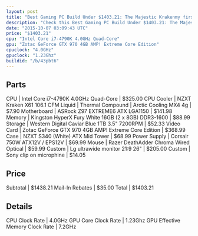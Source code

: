 ```yaml
---
layout: post
title: "Best Gaming PC Build Under $1403.21: The Majestic Krakenmy first buuild $1400 pc +  monitor and mouse"
description: "Check this Best Gaming PC Build Under $1403.21: The Majestic Krakenmy first buuild $1400 pc +  monitor and mouse. CPU: Intel Core i7-4790K 4.0GHz Quad-Core, CPU Cooler: NZ"
date: "2015-10-07 03:09:43 UTC"
price: "$1403.21"
cpu: "Intel Core i7-4790K 4.0GHz Quad-Core"
gpu: "Zotac GeForce GTX 970 4GB AMP! Extreme Core Edition"
cpuclock: "4.0GHz"
gpuclock: "1.23Ghz"
buildid: "/b/43pbt6"
---
```


## Parts

CPU | Intel Core i7-4790K 4.0GHz Quad-Core | $325.00
CPU Cooler | NZXT Kraken X61 106.1 CFM Liquid | 
Thermal Compound | Arctic Cooling MX4 4g | $7.90
Motherboard | ASRock Z97 EXTREME6 ATX LGA1150 | $141.98
Memory | Kingston HyperX Fury White 16GB (2 x 8GB) DDR3-1600 | $88.99
Storage | Western Digital Caviar Blue 1TB 3.5" 7200RPM | $52.33
Video Card | Zotac GeForce GTX 970 4GB AMP! Extreme Core Edition | $368.99
Case | NZXT S340 (White) ATX Mid Tower | $68.99
Power Supply | Corsair 750W ATX12V / EPS12V | $69.99
Mouse | Razer DeathAdder Chroma Wired Optical | $59.99
Custom | Lg ultrawide monitor  21:9 26" | $205.00
Custom | Sony clip on microphine | $14.05

## Price

Subtotal | $1438.21
Mail-In Rebates | $35.00
Total | $1403.21

## Details

CPU Clock Rate | 4.0GHz
GPU Core Clock Rate | 1.23Ghz
GPU Effective Memory Clock Rate | 7.2GHz